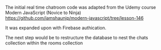 The initial real time chatroom code was adapted from the Udemy course Modern JavaScript (Novice to Ninja)
https://github.com/iamshaunjp/modern-javascript/tree/lesson-146

It was expanded upon with Firebase authication.

The next step would be to restructure the database to nest the chats collection within the rooms collection 
